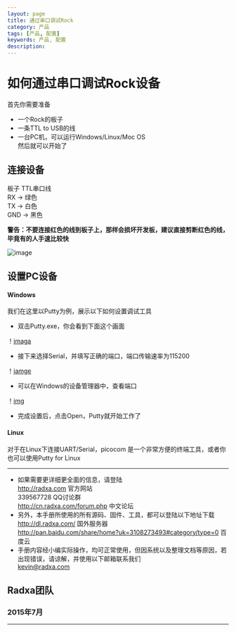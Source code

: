 ```yaml
---
layout: page
title: 通过串口调试Rock
category: 产品
tags: [产品, 配置]
keywords: 产品, 配置
description:
---
```


# 如何通过串口调试Rock设备  

首先你需要准备  
* 一个Rock的板子  
* 一条TTL to USB的线  
* 一台PC机，可以运行Windows/Linux/Moc OS  
然后就可以开始了  

##  连接设备  

板子		TTL串口线  
RX	->	绿色  
TX	->	白色  
GND	->	黑色  

**警告：不要连接红色的线到板子上，那样会损坏开发板，建议直接剪断红色的线，毕竟有的人手速比较快**  

![image](http://radxa.com/mw/images/c/c5/Serial_cable_use.jpg)  

## 设置PC设备  

#### Windows  

我们在这里以Putty为例，展示以下如何设置调试工具  

* 双击Putty.exe，你会看到下面这个画面  

！[imaga](http://radxa.com/mw/images/d/da/Serial_debug_0.png)  

* 接下来选择Serial，并填写正确的端口，端口传输速率为115200  

！[iamge](http://radxa.com/mw/images/9/90/Serial_debug_2.png)  

* 可以在Windows的设备管理器中，查看端口  

！[img](http://radxa.com/mw/images/7/78/Serial_debug_1.png)  

* 完成设置后，点击Open，Putty就开始工作了  

#### Linux  

对于在Linux下连接UART/Serial，picocom 是一个非常方便的终端工具，或者你也可以使用Putty for Linux  


--------------------------------------------------------------------
* 如果需要更详细更全面的信息，请登陆  
	http://radxa.com  						官方网站  
	339567728         						QQ讨论群  
	http://cn.radxa.com/forum.php					中文论坛  
* 另外，本手册所使用的所有源码、固件、工具，都可以登陆以下地址下载  
	http://dl.radxa.com/                             	      国外服务器  
	http://pan.baidu.com/share/home?uk=3108273493#category/type=0	 百度云  
* 手册内容经小编实际操作，均可正常使用，但因系统以及整理文档等原因，若出现错误，请谅解，并使用以下邮箱联系我们  
	kevin@radxa.com  

## Radxa团队  

### 2015年7月  
--------------------------------------------------------------------
